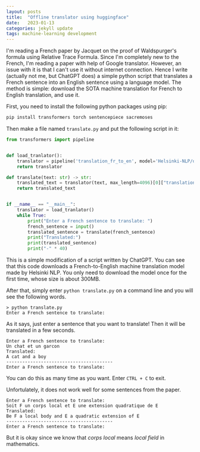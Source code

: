 ```yaml
---
layout: posts
title:  "Offline translator using huggingface"
date:   2023-01-13
categories: jekyll update
tags: machine-learning development
---
```


I'm reading a French paper by Jacquet on the proof of Waldspurger's formula using Relative Trace Formula.
Since I'm completely new to the French, I'm reading a paper with help of Google translator.
However, an issue with it is that I can't use it without internet connection.
Hence I write (actually not me, but ChatGPT does) a simple python script that translates a French sentence into an English sentence using a language model.
The method is simple: download the SOTA machine translation for French to English translation, and use it.

First, you need to install the following python packages using pip:
```sh
pip install transformers torch sentencepiece sacremoses
```
Then make a file named `translate.py` and put the following script in it:
```python
from transformers import pipeline


def load_tranlator():
    translator = pipeline('translation_fr_to_en', model='Helsinki-NLP/opus-mt-fr-en')
    return translator

def translate(text: str) -> str:
    translated_text = translator(text, max_length=4096)[0]["translation_text"]
    return translated_text


if __name__ == "__main__":
    translator = load_tranlator()
    while True:
        print("Enter a French sentence to translate: ")
        french_sentence = input()
        translated_sentence = translate(french_sentence)
        print("Translated:")
        print(translated_sentence)
        print("-" * 40)
```
This is a simple modification of a script written by ChatGPT. You can see that this code downloads a French-to-English machine translation model made by Helsinki NLP.
You only need to download the model once for the first time, whose size is about 300MB.

After that, simply enter `python translate.py` on a command line and you will see the following words.
```
> python translate.py
Enter a French sentence to translate:

```
As it says, just enter a sentence that you want to translate! Then it will be translated in a few seconds.
```
Enter a French sentence to translate: 
Un chat et un garcon
Translated:
A cat and a boy
----------------------------------------
Enter a French sentence to translate: 

```
You can do this as many time as you want.
Enter `CTRL + C` to exit.

Unfortulately, it does not work well for some sentences from the paper.
```
Enter a French sentence to translate: 
Soit F un corps local et E une extension quadratique de E 
Translated:
Be F a local body and E a quadratic extension of E
----------------------------------------
Enter a French sentence to translate: 

```
But it is okay since we know that *corps local* means *local field* in mathematics.

